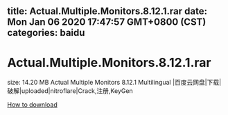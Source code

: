 
title: Actual.Multiple.Monitors.8.12.1.rar
date: Mon Jan 06 2020 17:47:57 GMT+0800 (CST)    
categories: baidu
---

# Actual.Multiple.Monitors.8.12.1.rar
size: 14.20 MB
 Actual Multiple Monitors 8.12.1 Multilingual |百度云网盘|下载|破解|uploaded|nitroflare|Crack,注册,KeyGen
 

[How to download](https://bpcam.bemobtrk.com/go/2ceec3aa-1ca2-46d6-b9ff-aaa5c184517c?jno=3083)